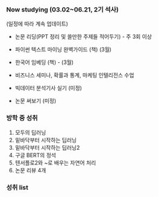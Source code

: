 ### Now studying (03.02~06.21, 2기 석사)

(일정에 따라 계속 업데이트)



- 논문 리딩(PPT 정리 및 쓸만한 주제들 적어두기) - 주 3회 이상

- 파이썬 텍스트 마이닝 완벽가이드 (책) (3월)

- 한국어 임베딩 (책) -  (3월)

- 비즈니스 세미나, 확률과 통계, 마케팅 인텔리전스 수업

- 빅데이터 분석기사 실기 (미정)

- 논문 써보기 (미정)

  



### 방학 중 성취



1. 모두의 딥러닝
2. 밑바닥부터 시작하는 딥러닝
3. 밑바닥부터 시작하는 딥러닝2
4. 구글 BERT의 정석
5. 텐서플로2와 ~로 배우는 자연어 처리
6. 논문 리뷰 4개



### 성취 list



